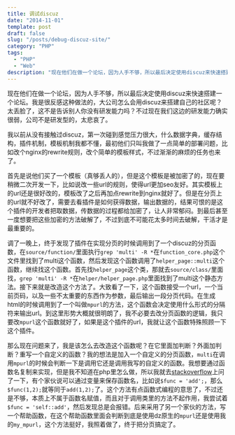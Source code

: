 ```yaml
---
title: 调试discuz
date: "2014-11-01"
template: post
draft: false
slug: "/posts/debug-discuz-site/"
category: "PHP"
tags:
  - "PHP"
  - "Web"
description: "现在他们在做一个论坛，因为人手不够，所以最后决定使用discuz来快速搭建一个论坛。我是很反感这种做法的，大公司怎么会用discuz来搭建自己的社区呢？太丢脸了，这不是告诉别人你没有研发能力吗..."
---
```


现在他们在做一个论坛，因为人手不够，所以最后决定使用discuz来快速搭建一个论坛。我是很反感这种做法的，大公司怎么会用discuz来搭建自己的社区呢？太丢脸了，这不是告诉别人你没有研发能力吗？不过现在我们这边的研发能力确实很弱，公司不是研发型的，太悲哀了。

我以前从没有接触过discuz，第一次碰到感觉压力很大，什么数据字典，缓存结构，插件机制，模板机制我都不懂，最初他们只叫我做了一点简单的部署问题，比如改个nginx的rewrite规则，改个简单的模板样式，不过渐渐的麻烦的任务也来了。

首先是说他们买了一个模板（真够丢人的），但是这个模板是被加密了的，现在要稍微二次开发一下，比如说改一些url的规则，使得url更加seo友好。其实模板上的url还是很好改的，模板改了之后再加点rewrite到nginx就好了。但是在分页上的url就不好改了，需要去看插件是如何获得数据，输出数据的，结果可恨的是这个插件的开发者把取数据，传数据的过程都给加密了，让人非常郁闷。到最后甚至一度想要把这些加密的方法破解了，不过到底不可能花太多时间去破解，干活才是最重要的。

调了一晚上，终于发现了插件在实现分页的时候调用到了一个discuz的分页函数，在`source/function/`里面执行`grep 'multi' -R *`在`function_core.php`这个文件里找到了multi这个函数，然后发现这个函数调用了`helper_page::multi`这个函数，继续找这个函数。首先找`helper_page`这个类，那就去`source/class/`里面找，`grep 'multi' -R *`在`helper/helper_page.php`里面找到了multi这个静态方法。接下来就是改造这个方法了。大致看了一下，这个函数接受一个url，一个当前页码，以及一些不太重要的东西作为参数，最后输出一段分页代码。在生成html的时候调用到了一个叫做`mpurl`的方法，这个函数会决定使用什么形式的分隔符来输出url。到这里形势大概就很明朗了，我不必要去改分页函数的逻辑，我只要改`mpurl`这个函数就好了，如果是这个插件的url，我就让这个函数特殊照顾一下这个插件。

那么现在问题来了，我是该怎么去改造这个函数呢？在它里面加判断？外面加判断？重写一个自定义的函数？我的想法是加入一个自定义的分页函数，`multi`在调用`mpurl`的时候会判断一下是调用它还是调用我写的自定义的函数。我想要通过函数名复制来实现，但是我不知道在php里怎么做，所以我就去[stackoverflow](http://stackoverflow.com/questions/26657161/can-i-assign-a-function-in-php)上问了一下，有个家伙说可以通过变量来保存函数名，比如说`$func = 'add';`，那么`$func(1,2);`就等同于`add(1,2);`了。这个方法有点函数式编程的意思了，不过还是不够，本质上不属于函数名赋值，而且对于调用类里的方法不起作用，我尝试着`$func = 'self::add'`，然后发现总是会报错。后来采用了另一个家伙的方法，写一个帮助函数，在这个帮助函数里面会判断到底是使用dz原生的`mpurl`还是使用我的`my_mpurl`，这个方法挺好，我照着做了，终于把分页搞定了。
